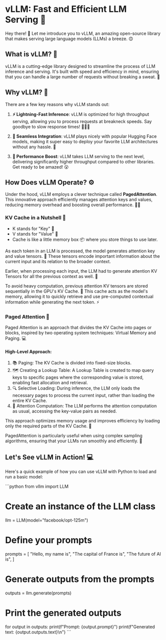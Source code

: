 # vLLM: Fast and Efficient LLM Serving 🚀

Hey there! 👋 Let me introduce you to vLLM, an amazing open-source library that makes serving large language models (LLMs) a breeze. 😊

## What is vLLM? 🤔

vLLM is a cutting-edge library designed to streamline the process of LLM inference and serving. It's built with speed and efficiency in mind, ensuring that you can handle a large number of requests without breaking a sweat. 💪

## Why vLLM? 🌟

There are a few key reasons why vLLM stands out:

1. **⚡ Lightning-Fast Inference**: vLLM is optimized for high throughput serving, allowing you to process requests at breakneck speeds. Say goodbye to slow response times! 🏃‍♂️💨

2. **🧩 Seamless Integration**: vLLM plays nicely with popular Hugging Face models, making it super easy to deploy your favorite LLM architectures without any hassle. 🤝

3. **🚀 Performance Boost**: vLLM takes LLM serving to the next level, delivering significantly higher throughput compared to other libraries. Get ready to be amazed! 😮

## How Does vLLM Operate? ⚙️

Under the hood, vLLM employs a clever technique called **PagedAttention**. This innovative approach efficiently manages attention keys and values, reducing memory overhead and boosting overall performance. 🧠💡

### KV Cache in a Nutshell 🥜

- K stands for "Key" 🔑
- V stands for "Value" 💎
- Cache is like a little memory box 📦 where you store things to use later.

As each token in an LLM is processed, the model generates attention key and value tensors. 🧠 These tensors encode important information about the current input and its relation to the broader context.

Earlier, when processing each input, the LLM had to generate attention KV Tensors for all the previous context as well. 🤯

To avoid heavy computation, previous attention KV tensors are stored sequentially in the GPU's KV Cache. 💾 This cache acts as the model's memory, allowing it to quickly retrieve and use pre-computed contextual information while generating the next token. ⚡

### Paged Attention 📖

Paged Attention is an approach that divides the KV Cache into pages or blocks, inspired by two operating system techniques: Virtual Memory and Paging. 💻

#### High-Level Approach:

1. 📚 Paging: The KV Cache is divided into fixed-size blocks.
2. 🗺️ Creating a Lookup Table: A Lookup Table is created to map query keys to specific pages where the corresponding value is stored, enabling fast allocation and retrieval.
3. 🔍 Selective Loading: During inference, the LLM only loads the necessary pages to process the current input, rather than loading the entire KV Cache.
4. 🧮 Attention Computation: The LLM performs the attention computation as usual, accessing the key-value pairs as needed.

This approach optimizes memory usage and improves efficiency by loading only the required parts of the KV Cache. 🚀

PagedAttention is particularly useful when using complex sampling algorithms, ensuring that your LLMs run smoothly and efficiently. 🎯

## Let's See vLLM in Action! 💻

Here's a quick example of how you can use vLLM with Python to load and run a basic model:

​```python
from vllm import LLM

# Create an instance of the LLM class
llm = LLM(model="facebook/opt-125m")

# Define your prompts
prompts = [
    "Hello, my name is",
    "The capital of France is",
    "The future of AI is",
]

# Generate outputs from the prompts
outputs = llm.generate(prompts)

# Print the generated outputs
for output in outputs:
    print(f"Prompt: {output.prompt}")
    print(f"Generated text: {output.outputs.text}\n")
​```
